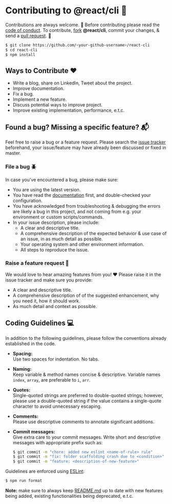 # Contributing to @react/cli :tada:

Contributions are always welcome. :partying_face: Before contributing please read the [code of conduct](https://github.com/vinaysharma14/react-cli/blob/development/CODE_OF_CONDUCT.md). To contribute, [fork](https://docs.github.com/en/free-pro-team@latest/github/getting-started-with-github/fork-a-repo) **@react/cli**, commit your changes, & send a [pull request](https://docs.github.com/en/free-pro-team@latest/github/collaborating-with-issues-and-pull-requests/about-pull-requests). :balloon:

```bash
$ git clone https://github.com/<your-github-username>/react-cli
$ cd react-cli
$ npm install
```

## Ways to Contribute :heart:

- Write a blog, share on LinkedIn, Tweet about the project.
- Improve documentation.
- Fix a bug.
- Implement a new feature.
- Discuss potential ways to improve project.
- Improve existing implementation, performance, e.t.c.

## Found a bug? Missing a specific feature? :mailbox_with_mail:

Feel free to raise a bug or a feature request. Please search the [issue tracker](https://github.com/vinaysharma14/react-cli/issues) beforehand, your issue/feature may have already been discussed or fixed in master.

### File a bug :beetle:

In case you've encountered a bug, please make sure:

- You are using the latest version.
- You have read the [documentation](https://github.com/vinaysharma14/react-cli/blob/chore/add-readme/README.md) first, and double-checked your configuration.
- You have acknowledged from troubleshooting & debugging the errors are likely a bug in this project, and not coming from e.g. your environment or custom scripts/commands.
- In your issue description, please include:
  - A clear and descriptive title.
  - A comprehensive description of the expected behavior & use case of an issue, in as much detail as possible.
  - Your operating system and other environment information.
  - All steps to reproduce the issue.

### Raise a feature request :gift:

We would love to hear amazing features from you! :heart: Please raise it in the issue tracker and make sure you provide:

- A clear and descriptive title.
- A comprehensive description of of the suggested enhancement, why you need it, how it should work.
- As much detail and context as possible.

## Coding Guidelines :computer:

In addition to the following guidelines, please follow the conventions already established in the code.

- **Spacing:**<br>
  Use two spaces for indentation. No tabs.
- **Naming:**<br>
  Keep variable & method names concise & descriptive.
  Variable names `index`, `array`, are preferable to `i`, `arr`.
- **Quotes:**<br>
  Single-quoted strings are preferred to double-quoted strings; however, please use a double-quoted string if the value contains a single-quote character to avoid unnecessary escaping.
- **Comments:**<br>
  Please use descriptive comments to annotate significant additions.
- **Commit messages:**<br>
  Give extra care to your commit messages. Write short and descriptive messages with appropriate prefix such as:

  ```bash
  $ git commit -m "chore: added new eslint <name-of-rule> rule"
  $ git commit -m "fix: folder scaffolding crash due to <condition>"
  $ git commit -m "feature: <description-of-new-feature>"
  ```

Guidelines are enforced using [ESLint](https://eslint.org/):

```bash
$ npm run format
```

**Note:** make sure to always keep [README.md](https://github.com/vinaysharma14/react-cli/blob/chore/add-readme/README.md) up to date with new features being added, existing functionalities being deprecated, e.t.c.
